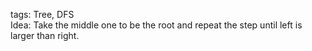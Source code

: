 tags: Tree, DFS  
Idea: Take the middle one to be the root and repeat the step until left is larger than right.
